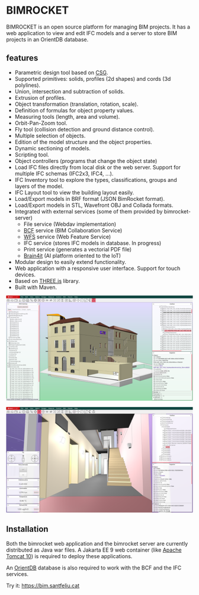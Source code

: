 # BIMROCKET
BIMROCKET is an open source platform for managing BIM projects. It has a web application to view and edit IFC models and a server to store BIM projects in an OrientDB database.

## features
- Parametric design tool based on [CSG](https://en.wikipedia.org/wiki/Constructive_solid_geometry).
- Supported primitives: solids, profiles (2d shapes) and cords (3d polylines).
- Union, intersection and subtraction of solids.
- Extrusion of profiles.
- Object transformation (translation, rotation, scale).
- Definition of formulas for object property values.
- Measuring tools (length, area and volume).
- Orbit-Pan-Zoom tool.
- Fly tool (collision detection and ground distance control).
- Multiple selection of objects.
- Edition of the model structure and the object properties.
- Dynamic sectioning of models.
- Scripting tool.
- Object controllers (programs that change the object state)
- Load IFC files directly from local disk or the web server. Support for multiple IFC schemas (IFC2x3, IFC4, ...).
- IFC Inventory tool to explore the types, classifications, groups and layers of the model.
- IFC Layout tool to view the building layout easily.
- Load/Export models in BRF format (JSON BimRocket format).
- Load/Export models in STL, Wavefront OBJ and Collada formats.
- Integrated with external services (some of them provided by bimrocket-server)
  - File service (Webdav implementation)
  - [BCF](https://en.wikipedia.org/wiki/BIM_Collaboration_Format) service (BIM Collaboration Service)
  - [WFS](https://en.wikipedia.org/wiki/Web_Feature_Service) service (Web Feature Service)
  - IFC service (stores IFC models in database. In progress)
  - Print service (generates a vectorial PDF file)
  - [Brain4it](http://brain4it.org) (AI platform oriented to the IoT)
- Modular design to easily extend functionality.
- Web application with a responsive user interface. Support for touch devices.
- Based on [THREE.js](https://threejs.org) library.
- Built with Maven.


![Facility exterior](/docs/images/screenshot1.png?raw=true "Facility exterior")

![Facility interior](/docs/images/screenshot2.png?raw=true "Facility interior")

## Installation
Both the bimrocket web application and the bimrocket server are currently distributed as Java war files. A Jakarta EE 9 web container (like [Apache Tomcat 10](https://tomcat.apache.org/download-10.cgi)) is required to deploy these applications.

An [OrientDB](https://orientdb.org/) database is also required to work with the BCF and the IFC services.

Try it: https://bim.santfeliu.cat
